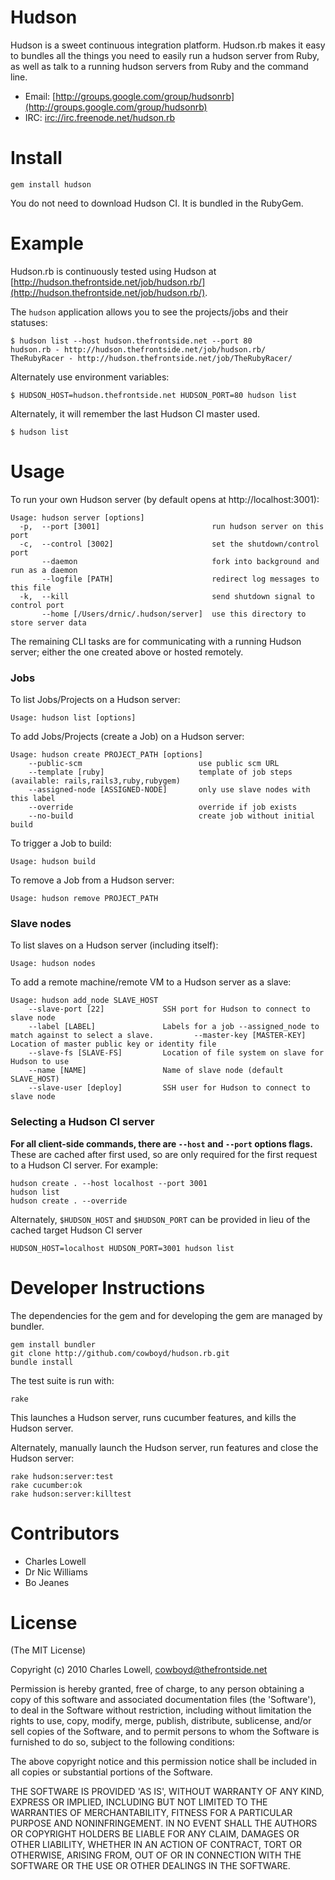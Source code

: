 Hudson
======

Hudson is a sweet continuous integration platform. Hudson.rb makes it easy
to bundles all the things you need to easily run a hudson server from Ruby,
as well as talk to a running hudson servers from Ruby and the command line.

  * Email: [http://groups.google.com/group/hudsonrb](http://groups.google.com/group/hudsonrb)
  * IRC:  [irc://irc.freenode.net/hudson.rb](irc://irc.freenode.net/hudson.rb)

Install
=======

    gem install hudson

You do not need to download Hudson CI. It is bundled in the RubyGem.

Example
=======

Hudson.rb is continuously tested using Hudson at [http://hudson.thefrontside.net/job/hudson.rb/](http://hudson.thefrontside.net/job/hudson.rb/).

The `hudson` application allows you to see the projects/jobs and their statuses:

    $ hudson list --host hudson.thefrontside.net --port 80
    hudson.rb - http://hudson.thefrontside.net/job/hudson.rb/
    TheRubyRacer - http://hudson.thefrontside.net/job/TheRubyRacer/

Alternately use environment variables:

    $ HUDSON_HOST=hudson.thefrontside.net HUDSON_PORT=80 hudson list

Alternately, it will remember the last Hudson CI master used.

    $ hudson list

Usage
=====

To run your own Hudson server (by default opens at http://localhost:3001):

    Usage: hudson server [options]
      -p,  --port [3001]                         run hudson server on this port
      -c,  --control [3002]                      set the shutdown/control port
           --daemon                              fork into background and run as a daemon
           --logfile [PATH]                      redirect log messages to this file
      -k,  --kill                                send shutdown signal to control port
           --home [/Users/drnic/.hudson/server]  use this directory to store server data

The remaining CLI tasks are for communicating with a running Hudson server; either the one created above or hosted remotely.

### Jobs

To list Jobs/Projects on a Hudson server:

    Usage: hudson list [options]

To add Jobs/Projects (create a Job) on a Hudson server:

    Usage: hudson create PROJECT_PATH [options]
        --public-scm                     	  use public scm URL
        --template [ruby]                	  template of job steps (available: rails,rails3,ruby,rubygem)
        --assigned-node [ASSIGNED-NODE]  	  only use slave nodes with this label
        --override                       	  override if job exists
        --no-build                       	  create job without initial build

To trigger a Job to build:

    Usage: hudson build

To remove a Job from a Hudson server:

    Usage: hudson remove PROJECT_PATH

### Slave nodes

To list slaves on a Hudson server (including itself):

    Usage: hudson nodes

To add a remote machine/remote VM to a Hudson server as a slave:

    Usage: hudson add_node SLAVE_HOST
        --slave-port [22]          	  SSH port for Hudson to connect to slave node
        --label [LABEL]            	  Labels for a job --assigned_node to match against to select a slave.         --master-key [MASTER-KEY]  	  Location of master public key or identity file
        --slave-fs [SLAVE-FS]      	  Location of file system on slave for Hudson to use
        --name [NAME]              	  Name of slave node (default SLAVE_HOST)
        --slave-user [deploy]      	  SSH user for Hudson to connect to slave node
    

### Selecting a Hudson CI server

**For all client-side commands, there are `--host` and `--port` options flags.** These are cached after first used, so are only required for the first request to a Hudson CI server. For example:

    hudson create . --host localhost --port 3001
    hudson list
    hudson create . --override

Alternately, `$HUDSON_HOST` and `$HUDSON_PORT` can be provided in lieu of the cached target Hudson CI server

    HUDSON_HOST=localhost HUDSON_PORT=3001 hudson list


Developer Instructions
======================

The dependencies for the gem and for developing the gem are managed by bundler.

    gem install bundler
    git clone http://github.com/cowboyd/hudson.rb.git
    bundle install

The test suite is run with:

    rake

This launches a Hudson server, runs cucumber features, and kills the Hudson server.

Alternately, manually launch the Hudson server, run features and close the Hudson server:

    rake hudson:server:test
    rake cucumber:ok
    rake hudson:server:killtest

Contributors
============

* Charles Lowell
* Dr Nic Williams
* Bo Jeanes

License
=======

(The MIT License)

Copyright (c) 2010 Charles Lowell, cowboyd@thefrontside.net

Permission is hereby granted, free of charge, to any person obtaining
a copy of this software and associated documentation files (the
'Software'), to deal in the Software without restriction, including
without limitation the rights to use, copy, modify, merge, publish,
distribute, sublicense, and/or sell copies of the Software, and to
permit persons to whom the Software is furnished to do so, subject to
the following conditions:

The above copyright notice and this permission notice shall be
included in all copies or substantial portions of the Software.

THE SOFTWARE IS PROVIDED 'AS IS', WITHOUT WARRANTY OF ANY KIND,
EXPRESS OR IMPLIED, INCLUDING BUT NOT LIMITED TO THE WARRANTIES OF
MERCHANTABILITY, FITNESS FOR A PARTICULAR PURPOSE AND NONINFRINGEMENT.
IN NO EVENT SHALL THE AUTHORS OR COPYRIGHT HOLDERS BE LIABLE FOR ANY
CLAIM, DAMAGES OR OTHER LIABILITY, WHETHER IN AN ACTION OF CONTRACT,
TORT OR OTHERWISE, ARISING FROM, OUT OF OR IN CONNECTION WITH THE
SOFTWARE OR THE USE OR OTHER DEALINGS IN THE SOFTWARE.